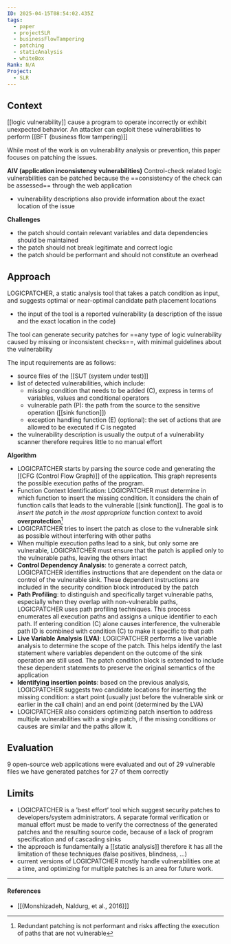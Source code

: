 ```yaml
---
ID: 2025-04-15T08:54:02.435Z
tags:
  - paper
  - projectSLR
  - businessFlowTampering
  - patching
  - staticAnalysis
  - whiteBox
Rank: N/A
Project:
  - SLR
---
```

## Context

[[logic vulnerability]] cause a program to operate incorrectly or exhibit unexpected behavior. An attacker can exploit these vulnerabilities to perform [[BFT (business flow tampering)]]

While most of the work is on vulnerability analysis or prevention, this paper focuses on patching the issues.

**AIV (application inconsistency vulnerabilities)**
Control-check related logic vulnerabilities can be patched because the ==consistency of the check can be assessed== through the web application
- vulnerability descriptions also provide information about the exact location of the issue

**Challenges**
- the patch should contain relevant variables and data dependencies should be maintained
- the patch should not break legitimate and correct logic
- the patch should be performant and should not constitute an overhead

## Approach

LOGICPATCHER, a static analysis tool that takes a patch condition as input, and suggests optimal or near-optimal candidate path placement locations
- the input of the tool is a reported vulnerability (a description of the issue and the exact location in the code)

The tool can generate security patches for ==any type of logic vulnerability caused by missing or inconsistent checks==, with minimal guidelines about the vulnerability

The input requirements are as follows:
- source files of the [[SUT (system under test)]]
- list of detected vulnerabilities, which include:
	- missing condition that needs to be added (C), express in terms of variables, values and conditional operators
	- vulnerable path (P): the path from the source to the sensitive operation ([[sink function]])
	- exception handling function (E) (optional): the set of actions that are allowed to be executed if  C is negated
- the vulnerability description is usually the output of a vulnerability scanner therefore requires little to no manual effort

**Algorithm**
- LOGICPATCHER starts by parsing the source code and generating the [[CFG (Control Flow Graph)]] of the application. This graph represents the possible execution paths of the program.
- Function Context Identification: LOGICPATCHER must determine in which function to insert the missing condition. It considers the chain of function calls that leads to the vulnerable [[sink function]]. The goal is to *insert the patch in the most appropriate* function context to avoid **overprotection**[^1]
- LOGICPATCHER tries to insert the patch as close to the vulnerable sink as possible without interfering with other paths
- When multiple execution paths lead to a sink, but only some are vulnerable, LOGICPATCHER must ensure that the patch is applied only to the vulnerable paths, leaving the others intact
- **Control Dependency Analysis**: to generate a correct patch, LOGICPATCHER identifies instructions that are dependent on the data or control of the vulnerable sink. These dependent instructions are included in the security condition block introduced by the patch
- **Path Profiling**: to distinguish and specifically target vulnerable paths, especially when they overlap with non-vulnerable paths, LOGICPATCHER uses path profiling techniques. This process enumerates all execution paths and assigns a unique identifier to each path. If entering condition (C) alone causes interference, the vulnerable path ID is combined with condition (C) to make it specific to that path
- **Live Variable Analysis (LVA)**: LOGICPATCHER performs a live variable analysis to determine the scope of the patch. This helps identify the last statement where variables dependent on the outcome of the sink operation are still used. The patch condition block is extended to include these dependent statements to preserve the original semantics of the application
- **Identifying insertion points**: based on the previous analysis, LOGICPATCHER suggests two candidate locations for inserting the missing condition: a start point (usually just before the vulnerable sink or earlier in the call chain) and an end point (determined by the LVA)
- LOGICPATCHER also considers optimizing patch insertion to address multiple vulnerabilities with a single patch, if the missing conditions or causes are similar and the paths allow it.

## Evaluation

9 open-source web applications were evaluated and out of 29 vulnerable files we have generated patches for 27 of them correctly

## Limits

- LOGICPATCHER is a ’best effort’ tool which suggest security patches to developers/system administrators. A separate formal verification or manual effort must be made to verify the correctness of the generated patches and the resulting source code, because of a lack of program specification and of cascading sinks
- the approach is fundamentally a [[static analysis]] therefore it has all the limitation of these techniques (false positives, blindness, ...)
- current versions of LOGICPATCHER mostly handle vulnerabilities one at a time, and optimizing for multiple patches is an area for future work.

---
#### References
- [[(Monshizadeh, Naldurg, et al., 2016)]]

[^1]: Redundant patching is not performant and risks affecting the execution of paths that are not vulnerable
